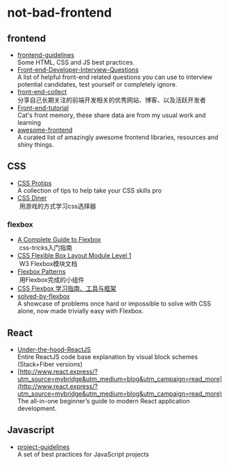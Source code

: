 ﻿# not-bad-frontend
## frontend
* [frontend-guidelines](https://github.com/bendc/frontend-guidelines)  
  Some HTML, CSS and JS best practices.
* [Front-end-Developer-Interview-Questions](https://github.com/h5bp/Front-end-Developer-Interview-Questions)  
  A list of helpful front-end related questions you can use to interview potential candidates, test yourself or completely ignore.
* [front-end-collect](https://github.com/foru17/front-end-collect)  
  分享自己长期关注的前端开发相关的优秀网站、博客、以及活跃开发者
* [Front-end-tutorial](https://github.com/windiest/Front-end-tutorial)  
  Cat's front memory, these share data are from my usual work and learning
* [awesome-frontend](https://github.com/JingwenTian/awesome-frontend)  
  A curated list of amazingly awesome frontend libraries, resources and shiny things.

## CSS
* [CSS Protips](https://github.com/AllThingsSmitty/css-protips)  
  A collection of tips to help take your CSS skills pro
* [CSS Diner](https://flukeout.github.io/)  
  用游戏的方式学习css选择器
### flexbox
* [A Complete Guide to Flexbox](https://css-tricks.com/snippets/css/a-guide-to-flexbox/)  
  css-tricks入门指南
* [CSS Flexible Box Layout Module Level 1](https://www.w3.org/TR/css-flexbox-1/)  
  W3 Flexbox模块文档
* [Flexbox Patterns](http://www.flexboxpatterns.com/stepper-input)  
  用Flexbox完成的小组件
* [CSS Flexbox 学习指南、工具与框架](http://www.jianshu.com/p/bfd11e45efa9)  
* [solved-by-flexbox](https://github.com/philipwalton/solved-by-flexbox)  
  A showcase of problems once hard or impossible to solve with CSS alone, now made trivially easy with Flexbox. 

## React
* [Under-the-hood-ReactJS](https://bogdan-lyashenko.github.io/Under-the-hood-ReactJS/?utm_campaign=read_more&utm_medium=blog&utm_source=mybridge)  
  Entire ReactJS code base explanation by visual block schemes (Stack+Fiber versions)
* [http://www.react.express/?utm_source=mybridge&utm_medium=blog&utm_campaign=read_more](http://www.react.express/?utm_source=mybridge&utm_medium=blog&utm_campaign=read_more)  
  The all-in-one beginner’s guide to modern React application development.
  
## Javascript
* [project-guidelines](https://github.com/wearehive/project-guidelines)   
  A set of best practices for JavaScript projects
